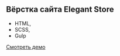 ## Вёрстка сайта Elegant Store

- HTML,
- SCSS,
- Gulp

[Смотреть демо](https://sergei2010.github.io/elegant-store/)
